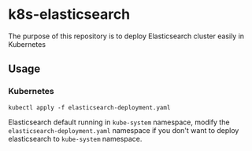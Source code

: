 # k8s-elasticsearch
The purpose of this repository is to deploy Elasticsearch cluster easily in Kubernetes

## Usage

### Kubernetes

`kubectl apply -f elasticsearch-deployment.yaml`

Elasticsearch default running in `kube-system` namespace, modify the `elasticsearch-deployment.yaml` namespace if you don't want to deploy elasticsearch to `kube-system` namespace.